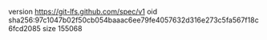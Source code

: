 version https://git-lfs.github.com/spec/v1
oid sha256:97c1047b02f50cb054baaac6ee79fe4057632d316e273c5fa567f18c6fcd2085
size 155068
